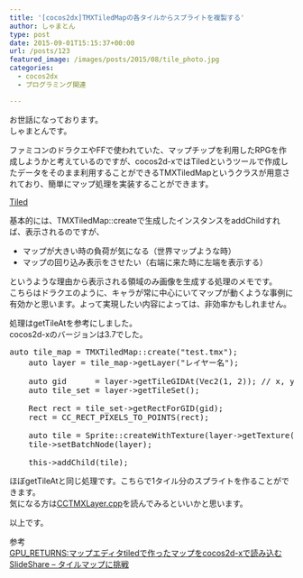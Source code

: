 ```yaml
---
title: '[cocos2dx]TMXTiledMapの各タイルからスプライトを複製する'
author: しゃまとん
type: post
date: 2015-09-01T15:15:37+00:00
url: /posts/123
featured_image: /images/posts/2015/08/tile_photo.jpg
categories:
  - cocos2dx
  - プログラミング関連

---
```

お世話になっております。  
しゃまとんです。

ファミコンのドラクエやFFで使われていた、マップチップを利用したRPGを作成しようかと考えているのですが、cocos2d-xではTiledというツールで作成したデータをそのまま利用することができるTMXTiledMapというクラスが用意されており、簡単にマップ処理を実装することができます。

<!--more-->

<a href="http://www.mapeditor.org/" target="_blank">Tiled</a>

基本的には、TMXTiledMap::createで生成したインスタンスをaddChildすれば、表示されるのですが、

  * マップが大きい時の負荷が気になる（世界マップような時）
  * マップの回り込み表示をさせたい（右端に来た時に左端を表示する）

というような理由から表示される領域のみ画像を生成する処理のメモです。  
こちらはドラクエのように、キャラが常に中心にいてマップが動くような事例に有効かと思います。よって実現したい内容によっては、非効率かもしれません。

処理はgetTileAtを参考にしました。  
cocos2d-xのバージョンは3.7でした。

<pre class="brush: cpp; gutter: true">auto tile_map = TMXTiledMap::create("test.tmx");
    auto layer = tile_map-&gt;getLayer("レイヤー名");

    auto gid      = layer-&gt;getTileGIDAt(Vec2(1, 2)); // x, y
    auto tile_set = layer-&gt;getTileSet();
    
    Rect rect = tile_set-&gt;getRectForGID(gid);
    rect = CC_RECT_PIXELS_TO_POINTS(rect);
    
    auto tile = Sprite::createWithTexture(layer-&gt;getTexture(), rect);
    tile-&gt;setBatchNode(layer);

    this-&gt;addChild(tile);</pre>

ほぼgetTileAtと同じ処理です。こちらで1タイル分のスプライトを作ることができます。  
気になる方は<a href="https://github.com/MarkusPfundstein/Cocos2DX-Extensions/blob/master/CCTMXLayer/CCTMXLayer.cpp" target="_blank">CCTMXLayer.cpp</a>を読んでみるといいかと思います。

以上です。

参考  
<a href="http://gpu-returns.tumblr.com/post/101328220534/%E3%83%9E%E3%83%83%E3%83%97%E3%82%A8%E3%83%87%E3%82%A3%E3%82%BFtiled%E3%81%A7%E4%BD%9C%E3%81%A3%E3%81%9F%E3%83%9E%E3%83%83%E3%83%97%E3%82%92cocos2d-x%E3%81%A7%E8%AA%AD%E3%81%BF%E8%BE%BC%E3%82%80" target="_blank">GPU_RETURNS:マップエディタtiledで作ったマップをcocos2d-xで読み込む</a>  
<a href="http://www.slideshare.net/tonosamart/e-semi-3620140304" target="_blank">SlideShare &#8211; タイルマップに挑戦</a>